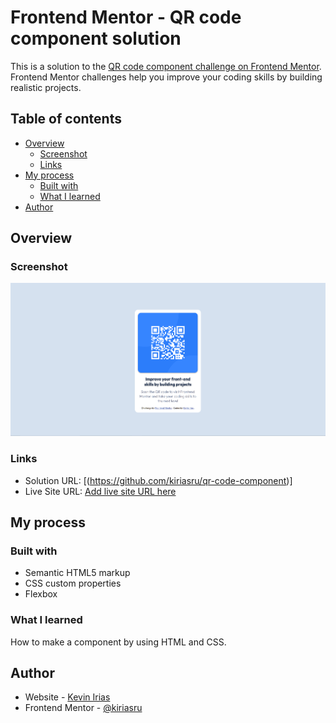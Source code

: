 # Frontend Mentor - QR code component solution

This is a solution to the [QR code component challenge on Frontend Mentor](https://www.frontendmentor.io/challenges/qr-code-component-iux_sIO_H). Frontend Mentor challenges help you improve your coding skills by building realistic projects. 

## Table of contents

- [Overview](#overview)
  - [Screenshot](#screenshot)
  - [Links](#links)
- [My process](#my-process)
  - [Built with](#built-with)
  - [What I learned](#what-i-learned)
- [Author](#author)


## Overview

### Screenshot

![](./images/screenshot.PNG)


### Links

- Solution URL: [(https://github.com/kiriasru/qr-code-component)]
- Live Site URL: [Add live site URL here](https://your-live-site-url.com)

## My process

### Built with

- Semantic HTML5 markup
- CSS custom properties
- Flexbox

### What I learned

How to make a component by using HTML and CSS.


## Author

- Website - [Kevin Irias](https://github.com/kiriasru)
- Frontend Mentor - [@kiriasru](https://www.frontendmentor.io/profile/kiriasru)
